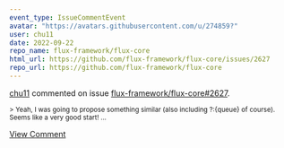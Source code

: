 ```yaml
---
event_type: IssueCommentEvent
avatar: "https://avatars.githubusercontent.com/u/274859?"
user: chu11
date: 2022-09-22
repo_name: flux-framework/flux-core
html_url: https://github.com/flux-framework/flux-core/issues/2627
repo_url: https://github.com/flux-framework/flux-core
---
```


<a href='https://github.com/chu11' target='_blank'>chu11</a> commented on issue <a href='https://github.com/flux-framework/flux-core/issues/2627' target='_blank'>flux-framework/flux-core#2627</a>.

<small>> Yeah, I was going to propose something similar (also including ?:{queue} of course). Seems like a very good start!...</small>

<a href='https://github.com/flux-framework/flux-core/issues/2627' target='_blank'>View Comment</a>